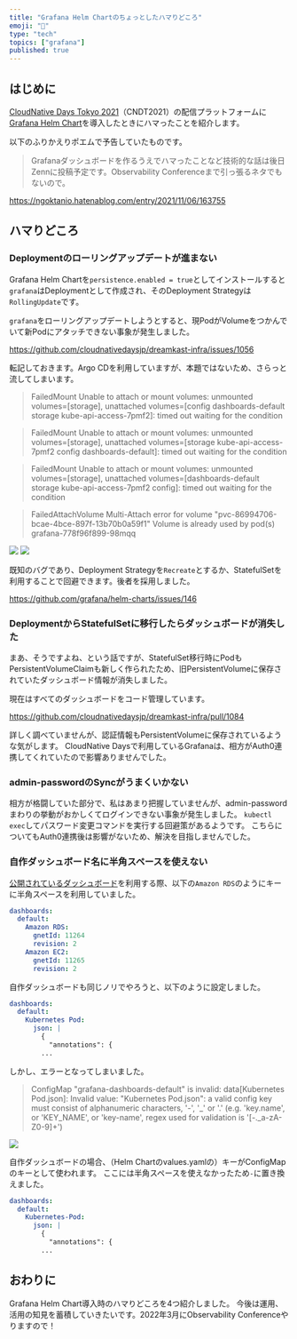 ```yaml
---
title: "Grafana Helm Chartのちょっとしたハマりどころ"
emoji: "🌊"
type: "tech"
topics: ["grafana"]
published: true
---
```


## はじめに

[CloudNative Days Tokyo 2021](https://event.cloudnativedays.jp/cndt2021)（CNDT2021）の配信プラットフォームに[Grafana Helm Chart](https://github.com/grafana/helm-charts/tree/main/charts/grafana)を導入したときにハマったことを紹介します。

以下のふりかえりポエムで予告していたものです。

> Grafanaダッシュボードを作るうえでハマったことなど技術的な話は後日Zennに投稿予定です。Observability Conferenceまで引っ張るネタでもないので。

https://ngoktanio.hatenablog.com/entry/2021/11/06/163755

## ハマりどころ

### Deploymentのローリングアップデートが進まない

Grafana Helm Chartを`persistence.enabled = true`としてインストールすると`grafana`はDeploymentとして作成され、そのDeployment Strategyは`RollingUpdate`です。

`grafana`をローリングアップデートしようとすると、現PodがVolumeをつかんでいて新Podにアタッチできない事象が発生しました。

https://github.com/cloudnativedaysjp/dreamkast-infra/issues/1056

転記しておきます。Argo CDを利用していますが、本題ではないため、さらっと流してしまいます。

> FailedMount
Unable to attach or mount volumes: unmounted volumes=[storage], unattached volumes=[config dashboards-default storage kube-api-access-7pmf2]: timed out waiting for the condition

> FailedMount
Unable to attach or mount volumes: unmounted volumes=[storage], unattached volumes=[storage kube-api-access-7pmf2 config dashboards-default]: timed out waiting for the condition

> FailedMount
Unable to attach or mount volumes: unmounted volumes=[storage], unattached volumes=[dashboards-default storage kube-api-access-7pmf2 config]: timed out waiting for the condition

> FailedAttachVolume
Multi-Attach error for volume "pvc-86994706-bcae-4bce-897f-13b70b0a59f1" Volume is already used by pod(s) grafana-778f96f899-98mqq

![](https://user-images.githubusercontent.com/4710215/137625985-5ea35134-0c10-4d54-962b-90a65cb8b11e.png)
![](https://user-images.githubusercontent.com/4710215/137625998-e0a3c2d2-7ec2-4914-a6cb-06526afc202d.png)

既知のバグであり、Deployment Strategyを`Recreate`とするか、StatefulSetを利用することで回避できます。後者を採用しました。

https://github.com/grafana/helm-charts/issues/146

### DeploymentからStatefulSetに移行したらダッシュボードが消失した

まあ、そうですよね、という話ですが、StatefulSet移行時にPodもPersistentVolumeClaimも新しく作られたため、旧PersistentVolumeに保存されていたダッシュボード情報が消失しました。

現在はすべてのダッシュボードをコード管理しています。

https://github.com/cloudnativedaysjp/dreamkast-infra/pull/1084

詳しく調べていませんが、認証情報もPersistentVolumeに保存されているような気がします。
CloudNative Daysで利用しているGrafanaは、相方がAuth0連携してくれていたので影響ありませんでした。

### admin-passwordのSyncがうまくいかない

相方が格闘していた部分で、私はあまり把握していませんが、admin-passwordまわりの挙動がおかしくてログインできない事象が発生しました。
`kubectl exec`してパスワード変更コマンドを実行する回避策があるようです。
こちらについてもAuth0連携後は影響がないため、解決を目指しませんでした。

### 自作ダッシュボード名に半角スペースを使えない

[公開されているダッシュボード](https://grafana.com/grafana/dashboards/)を利用する際、以下の`Amazon RDS`のようにキーに半角スペースを利用していました。

```yaml
dashboards:
  default:
    Amazon RDS:
      gnetId: 11264
      revision: 2
    Amazon EC2:
      gnetId: 11265
      revision: 2
```

自作ダッシュボードも同じノリでやろうと、以下のように設定しました。

```yaml
dashboards:
  default:
    Kubernetes Pod:
      json: |
        {
          "annotations": {
        ...
```

しかし、エラーとなってしまいました。

> ConfigMap "grafana-dashboards-default" is invalid: data[Kubernetes Pod.json]: Invalid value: "Kubernetes Pod.json": a valid config key must consist of alphanumeric characters, '-', '_' or '.' (e.g. 'key.name', or 'KEY_NAME', or 'key-name', regex used for validation is '[-._a-zA-Z0-9]+')

![](https://user-images.githubusercontent.com/4710215/137624534-82f61e12-bf9c-41c2-b4a0-edc50dc99a0a.png)

自作ダッシュボードの場合、（Helm Chartのvalues.yamlの）キーがConfigMapのキーとして使われます。
ここには半角スペースを使えなかったため`-`に置き換えました。

```yaml
dashboards:
  default:
    Kubernetes-Pod:
      json: |
        {
          "annotations": {
        ...
```

## おわりに

Grafana Helm Chart導入時のハマりどころを4つ紹介しました。
今後は運用、活用の知見を蓄積していきたいです。2022年3月にObservability Conferenceやりますので！
